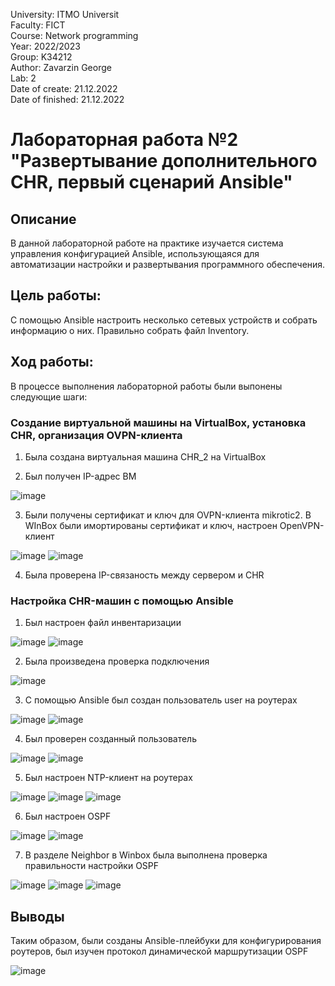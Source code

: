 University: ITMO Universit </br>
Faculty: FICT</br>
Course: Network programming</br>
Year: 2022/2023</br>
Group: K34212</br>
Author: Zavarzin George </br>
Lab: 2</br>
Date of create: 21.12.2022</br>
Date of finished: 21.12.2022</br>

# Лабораторная работа №2 "Развертывание дополнительного CHR, первый сценарий Ansible"

## Описание
   В данной лабораторной работе на практике изучается система управления конфигурацией Ansible, использующаяся для автоматизации настройки и развертывания программного обеспечения.
## Цель работы: 
С помощью Ansible настроить несколько сетевых устройств и собрать информацию о них. Правильно собрать файл Inventory.
## Ход работы:
   В процессе выполнения лабораторной работы были выпонены следующие шаги:
   
   ### Создание виртуальной машины на VirtualBox, установка CHR, организация OVPN-клиента 
   1. Была создана виртуальная машина CHR_2 на VirtualBox
   
   3. Был получен IP-адрес ВМ
   
   ![image](https://user-images.githubusercontent.com/60888284/209001016-bf14a8da-235c-4178-a06c-758a5546e099.png)
  
   3. Были получены сертификат и ключ для OVPN-клиента mikrotic2. В WInBox были имортированы сертификат и ключ, настроен OpenVPN-клиент
    
   ![image](https://user-images.githubusercontent.com/60888284/209001844-0f571fdb-a8d7-4747-a801-7c13e21f9976.png)
   ![image](https://user-images.githubusercontent.com/60888284/209001822-7c578fdc-093f-45e0-ab4f-14cb0734ac70.png)

   4. Была проверена IP-связаность между сервером и CHR 
   
   ### Настройка CHR-машин с помощью Ansible
   
   1. Был настроен файл инвентаризации  
   
   ![image](https://user-images.githubusercontent.com/60888284/209004678-a008a4ed-f9b2-4d85-a73b-04c5435e5838.png)
   ![image](https://user-images.githubusercontent.com/60888284/209004689-a5f7b53e-ad06-4831-b993-c275c4b9388e.png)
   
   2. Была произведена проверка подключения 
  
   ![image](https://user-images.githubusercontent.com/60888284/209004785-5b5f23b9-2202-4db2-98d0-46345fc14f35.png)
   
   3. С помощью Ansible был создан пользователь user на роутерах 

   ![image](https://user-images.githubusercontent.com/60888284/209004916-5febe564-d49f-40a1-8bae-5f577d0194bc.png)
   ![image](https://user-images.githubusercontent.com/60888284/209004956-91a23092-d25c-4e71-91a0-a83c90c44818.png)

   4. Был проверен созданный пользователь 
   
   ![image](https://user-images.githubusercontent.com/60888284/209005018-4966f2e5-d47f-47b3-8656-f3162fb5f743.png)
   ![image](https://user-images.githubusercontent.com/60888284/209005028-b8b14e4e-753e-4bfb-8347-ddd8f5fafe64.png)
   
   5. Был настроен NTP-клиент на роутерах
   
   ![image](https://user-images.githubusercontent.com/60888284/209005162-a3a73d97-9b33-4c6d-8334-2d392e0e3415.png)
   ![image](https://user-images.githubusercontent.com/60888284/209005191-1fb02151-b27e-4dae-b71f-c74260c46e12.png)
   ![image](https://user-images.githubusercontent.com/60888284/209005247-642b3f0e-7812-445c-ab41-dc9a55e9e3ae.png)
   
   6. Был настроен OSPF 
   
   ![image](https://user-images.githubusercontent.com/60888284/209005849-d92ddecc-43d5-41c4-a1c5-8e69171be229.png)
   ![image](https://user-images.githubusercontent.com/60888284/209005861-16b0dcac-7b2e-4d09-82d4-b865bdac8343.png)
   
   7. В разделе Neighbor в Winbox была выполнена проверка правильности настройки OSPF
   
   ![image](https://user-images.githubusercontent.com/60888284/209005951-acf05dce-dd3a-41ce-a0e1-c24107dd85c7.png)
   ![image](https://user-images.githubusercontent.com/60888284/209005983-f5a535e7-b6ee-48e2-9a8e-470a5c211249.png)
   ![image](https://user-images.githubusercontent.com/60888284/209006030-44d2b60b-0bab-4ac5-b717-9dc9054cfacc.png)
   
   ## Выводы 
   Таким образом, были созданы Ansible-плейбуки для конфигурирования роутеров, был изучен протокол динамической маршрутизации OSPF
   
   ![image](https://user-images.githubusercontent.com/60888284/209098843-11374e76-563c-4215-b856-f21e7eab53bd.png)





  



   


